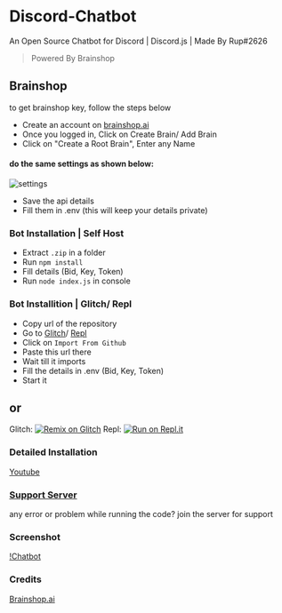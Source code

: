 # Discord-Chatbot
An Open Source Chatbot for Discord | Discord.js | Made By Rup#2626
> Powered By Brainshop

## Brainshop 
to get brainshop key, follow the steps below
* Create an account on [brainshop.ai](https://brainshop.ai/)
* Once you logged in, Click on Create Brain/ Add Brain
* Click on "Create a Root Brain", Enter any Name

#### do the same settings as shown below:
![settings](https://cdn.discordapp.com/attachments/837202281618866207/837202384563994684/unknown.png)

* Save the api details
* Fill them in .env (this will keep your details private)

### Bot Installation | Self Host
* Extract `.zip` in a folder
* Run `npm install`
* Fill details (Bid, Key, Token)
* Run `node index.js` in console

### Bot Installition | Glitch/ Repl
* Copy url of the repository
* Go to [Glitch](https://glitch.com/)/ [Repl](https://replit.com/)
* Click on `Import From Github`
* Paste this url there
* Wait till it imports
* Fill the details in .env (Bid, Key, Token)
* Start it

## or
Glitch: [![Remix on Glitch](https://cdn.glitch.com/2703baf2-b643-4da7-ab91-7ee2a2d00b5b%2Fremix-button.svg)]()
Repl: [![Run on Repl.it](https://repl.it/badge/github/)]()

### Detailed Installation
[Youtube]()

### [Support Server](https://discord.gg/ddEmXUPCE4)
any error or problem while running the code? join the server for support  

### Screenshot
[!Chatbot]()

### Credits
[Brainshop.ai](https://brainshop.ai/)
